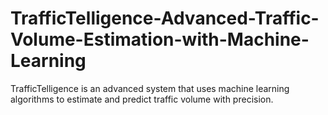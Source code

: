 # TrafficTelligence-Advanced-Traffic-Volume-Estimation-with-Machine-Learning
TrafficTelligence is an advanced system that uses machine learning algorithms to estimate and predict traffic volume with precision. 
